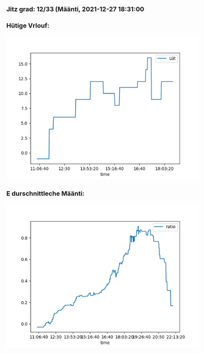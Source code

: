 ### Jitz grad: 12/33 (Määnti, 2021-12-27 18:31:00

### Hütige Vrlouf:
![Graph](Today.png)

### E durschnittleche Määnti:
![Graph](Määnti.png)